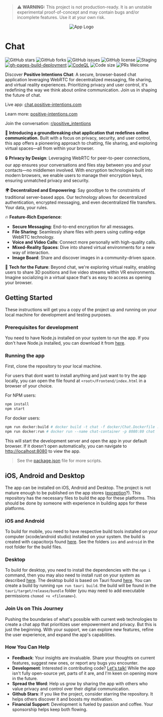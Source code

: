 
> ⚠️ **WARNING:** This project is not production-ready. It is an unstable experimental proof-of-concept and may contain bugs and/or incomplete features. Use it at your own risk.

<p align="center">
  <img src="public/logo192.png" alt="App Logo" />
</p>

# Chat

![GitHub stars](https://img.shields.io/github/stars/positive-intentions/chat?style=social) 
![GitHub forks](https://img.shields.io/github/forks/positive-intentions/chat?style=social) 
![GitHub issues](https://img.shields.io/github/issues/positive-intentions/chat) 
![GitHub license](https://img.shields.io/github/license/positive-intentions/chat) 
![Staging](https://github.com/positive-intentions/chat/actions/workflows/main_workflow.yaml/badge.svg) 
[![gh-pages-build-deployment](https://github.com/positive-intentions/chat/actions/workflows/pages/pages-build-deployment/badge.svg)](https://github.com/positive-intentions/chat/actions/workflows/pages/pages-build-deployment)
[![CodeQL](https://github.com/positive-intentions/chat/actions/workflows/codeql.yml/badge.svg)](https://github.com/positive-intentions/chat/actions/workflows/codeql.yml)
![Code size](https://img.shields.io/github/languages/code-size/positive-intentions/chat) 
![PRs Welcome](https://img.shields.io/badge/PRs-welcome-brightgreen.svg)

Discover **Positive Intentions Chat**: A secure, browser-based chat application leveraging WebRTC for decentralized messaging, file sharing, and virtual reality experiences. Prioritizing privacy and user control, it's redefining the way we think about online communication. Join us in shaping the future of chat.

Live app: [chat.positive-intentions.com](https://chat.positive-intentions.com)

Learn more: [positive-intentions.com](https://positive-intentions.com)

Join the conversation: [r/positive_intentions](https://www.reddit.com/r/positive_intentions)


🚀 **Introducing a groundbreaking chat application that redefines online communication.** Built with a focus on privacy, security, and user control, this app offers a pioneering approach to chatting, file sharing, and exploring virtual spaces—all from within your browser.

🔒 **Privacy by Design**: Leveraging WebRTC for peer-to-peer connections, our app ensures your conversations and files stay between you and your contacts—no middlemen involved. With encryption technologies built into modern browsers, we enable users to manage their encryption keys, ensuring unmatched privacy and security.

🌍 **Decentralized and Empowering**: Say goodbye to the constraints of traditional server-based apps. Our technology allows for decentralized authentication, encrypted messaging, and even decentralized file transfers. Your data, your rules.

🔥 **Feature-Rich Experience**:
- **Secure Messaging**: End-to-end encryption for all messages.
- **File Sharing**: Seamlessly share files with peers using cutting-edge WebRTC technology.
- **Voice and Video Calls**: Connect more personally with high-quality calls.
- **Mixed-Reality Spaces**: Dive into shared virtual environments for a new way of interaction.
- **Image Board**: Share and discover images in a community-driven space.

👾 **Tech for the Future**: Beyond chat, we're exploring virtual reality, enabling users to share 3D positions and live video streams within VR environments. Imagine socializing in a virtual space that's as easy to access as opening your browser.


## Getting Started

These instructions will get you a copy of the project up and running on your local machine for development and testing purposes.

### Prerequisites for development

You need to have Node.js installed on your system to run the app. If you don't have Node.js installed, you can download it from [here](https://nodejs.org/).

### Running the app

First, clone the repository to your local machine.

For users that dont want to install anything and just want to try the app locally, you can open the file found at `<root>/Frontend/index.html` in a browser of your choice. 

For NPM users:

```bash
npm install
npm start
```

For docker users:

```bash
npm run docker:build # docker build -t chat -f docker/Chat.Dockerfile . --no-cache
npm run docker:run # docker run --name chat-container -p 8080:80 chat
```

This will start the development server and open the app in your default browser. If it doesn't open automatically, you can navigate to [http://localhost:8080](http://localhost:8080) to view the app.

> See the [package.json](package.json) file for more scripts.

## iOS, Android and Desktop

The app can be installed on iOS, Android and Desktop. The project is not mature enough to be published on the app stores ([exception](https://store.app/chat-staging-positive-intentions-com)?). This repository has the necessary files to build the app for these platforms. This should be done by someone with experience in building apps for these platforms.

### iOS and Android

To build for mobile, you need to have respective build tools installed on your computer (xcode/android studio) installed on your system. the build is created with capacitorjs found [here](https://capacitorjs.com/). See the folders `ios` and `android` in the root folder for the build files.

### Desktop

To build for desktop, you need to install the dependencies with the `npm i` command, then you may also need to install rust on your system as described [here](https://tauri.app/v1/guides/getting-started/prerequisites/). The desktop build is based on Tauri found [here](https://tauri.app/). You can create a build by running `npm run tauri build`. the build will be found in the `tauri/target/release/bundle` folder (you may need to add executable permissions `chomod +x <filename>`).


### Join Us on This Journey

Pushing the boundaries of what's possible with current web technologies to create a chat app that prioritizes user empowerment and privacy. But this is just the beginning. With your support, we can explore new features, refine the user experience, and expand the app's capabilities.

### How You Can Help

- **Feedback**: Your insights are invaluable. Share your thoughts on current features, suggest new ones, or report any bugs you encounter.
- **Development**: Interested in contributing code? [Let's talk!](https://www.reddit.com/r/positive_intentions) While the app isn't fully open-source yet, parts of it are, and I'm keen on opening more in the future.
- **Spread the Word**: Help us grow by sharing the app with others who value privacy and control over their digital communication.
- **Github Stars**: If you like the project, consider starring the repository. It helps others discover it and boosts my motivation.
- **Financial Support**: Development is fueled by passion and coffee. Your sponsorship helps keep both flowing.
